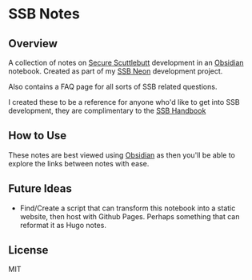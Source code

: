 
# SSB Notes

## Overview 

A collection of notes on [Secure Scuttlebutt](https://scuttlebutt.nz) development in an [Obsidian](https://obsidian.md/) notebook. Created as part of my [SSB Neon](https://timjrobinson.com/ssb-neon) development project. 

Also contains a FAQ page for all sorts of SSB related questions.

I created these to be a reference for anyone who'd like to get into SSB development, they are complimentary to the  [SSB Handbook](https://handbook.scuttlebutt.nz/)

## How to Use

These notes are best viewed using [Obsidian](https://obsidian.md) as then you'll be able to explore the links between notes with ease.

## Future Ideas

- Find/Create a script that can transform this notebook into a static website, then host with Github Pages. Perhaps something that can reformat it as Hugo notes. 

## License

MIT